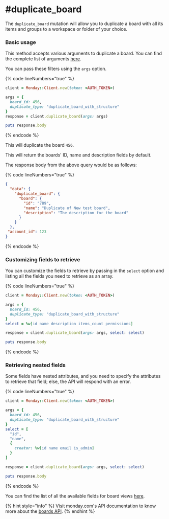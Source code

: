 # #duplicate\_board

The `duplicate_board` mutation will allow you to duplicate a board with all its items and groups to a workspace or folder of your choice.

### Basic usage

This method accepts various arguments to duplicate a board. You can find the complete list of arguments [here](https://developer.monday.com/api-reference/docs/boards#arguments-2).

You can pass these filters using the `args` option.

{% code lineNumbers="true" %}
```ruby
client = Monday::Client.new(token: <AUTH_TOKEN>)

args = {
  board_id: 456,
  duplicate_type: "duplicate_board_with_structure"
}
response = client.duplicate_board(args: args)

puts response.body
```
{% endcode %}

This will duplicate the board `456`.

This will return the boards' ID, name and description fields by default.

The response body from the above query would be as follows:

{% code lineNumbers="true" %}
```json
{
  "data": {
    "duplicate_board": {
      "board": {
        "id": "789",
        "name": "Duplicate of New test board",
        "description": "The description for the board"
      }
    }
  },
 "account_id": 123
}
```
{% endcode %}

### Customizing fields to retrieve

You can customize the fields to retrieve by passing in the `select` option and listing all the fields you need to retrieve as an array.

{% code lineNumbers="true" %}
```ruby
client = Monday::Client.new(token: <AUTH_TOKEN>)

args = {
  board_id: 456,
  duplicate_type: "duplicate_board_with_structure"
}
select = %w[id name description items_count permissions]

response = client.duplicate_board(args: args, select: select)

puts response.body
```
{% endcode %}

### Retrieving nested fields

Some fields have nested attributes, and you need to specify the attributes to retrieve that field; else, the API will respond with an error.

{% code lineNumbers="true" %}
```ruby
client = Monday::Client.new(token: <AUTH_TOKEN>)

args = {
  board_id: 456,
  duplicate_type: "duplicate_board_with_structure"
}
select = [
  "id",
  "name",
  {
    creator: %w[id name email is_admin]
  }
]

response = client.duplicate_board(args: args, select: select)

puts response.body
```
{% endcode %}

You can find the list of all the available fields for board views [here](https://developer.monday.com/api-reference/docs/board-view-queries#fields).

{% hint style="info" %}
Visit monday.com's API documentation to know more about the [boards API](https://developer.monday.com/api-reference/docs/boards).
{% endhint %}
